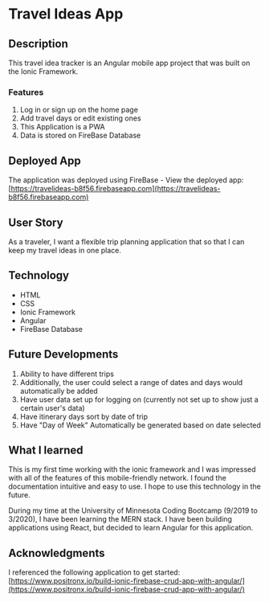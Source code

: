 # Travel Ideas App

## Description

This travel idea tracker is an Angular mobile app project that was built on the Ionic Framework.

### Features

1. Log in or sign up on the home page
2. Add travel days or edit existing ones
3. This Application is a PWA
4. Data is stored on FireBase Database

## Deployed App

The application was deployed using FireBase - View the deployed app:
[https://travelideas-b8f56.firebaseapp.com](https://travelideas-b8f56.firebaseapp.com)

## User Story

As a traveler, I want a flexible trip planning application that so that I can keep my travel ideas in one place.

## Technology

* HTML
* CSS
* Ionic Framework
* Angular
* FireBase Database

## Future Developments

1. Ability to have different trips 
2. Additionally, the user could select a range of dates and days would automatically be added
3. Have user data set up for logging on (currently not set up to show just a certain user's data)
4. Have itinerary days sort by date of trip
5. Have "Day of Week" Automatically be generated based on date selected

## What I learned

This is my first time working with the ionic framework and I was impressed with all of the features of this mobile-friendly network.  I found the documentation intuitive and easy to use. I hope to use this technology in the future.

During my time at the University of Minnesota Coding Bootcamp (9/2019 to 3/2020), I have been learning the MERN stack.  I have been building applications using React, but decided to learn Angular for this application.

## Acknowledgments 

I referenced the following application to get started: [https://www.positronx.io/build-ionic-firebase-crud-app-with-angular/](https://www.positronx.io/build-ionic-firebase-crud-app-with-angular/)